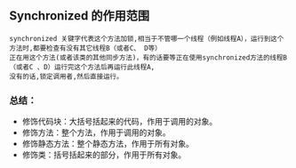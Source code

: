 ## Synchronized 的作用范围

```
synchronized 关键字代表这个方法加锁,相当于不管哪一个线程（例如线程A），运行到这个方法时,都要检查有没有其它线程B（或者C、 D等）
正在用这个方法(或者该类的其他同步方法)，有的话要等正在使用synchronized方法的线程B（或者C 、D）运行完这个方法后再运行此线程A,
没有的话,锁定调用者,然后直接运行。

```

### 总结：

- 修饰代码块：大括号括起来的代码，作用于调用的对象。
- 修饰方法：整个方法，作用于调用的对象。
- 修饰静态方法：整个静态方法，作用于所有对象。
- 修饰类：括号括起来的部分，作用于所有对象。